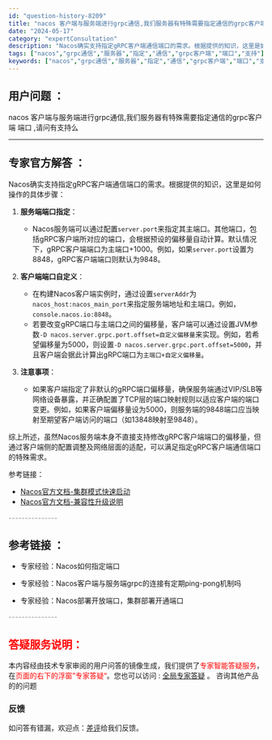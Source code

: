 ```yaml
---
id: "question-history-8209"
title: "nacos 客户端与服务端进行grpc通信,我们服务器有特殊需要指定通信的grpc客户端 端口 ,请问有支"
date: "2024-05-17"
category: "expertConsultation"
description: "Nacos确实支持指定gRPC客户端通信端口的需求。根据提供的知识，这里是如何操作的具体步骤：1. **服务端端口指定**：   - Nacos服务端可以通过配置`server.port`来指定其主端口。其他端口，包括gRPC客户端所对应的端口，会根据预设的偏移量自动计算。默认情况下，gRPC客户端"
tags: ["nacos","grpc通信","服务器","指定","通信","grpc客户端","端口","支持"]
keywords: ["nacos","grpc通信","服务器","指定","通信","grpc客户端","端口","支持"]
---
```


## 用户问题 ： 
 nacos 客户端与服务端进行grpc通信,我们服务器有特殊需要指定通信的grpc客户端 端口 ,请问有支持么  

---------------
## 专家官方解答 ：

Nacos确实支持指定gRPC客户端通信端口的需求。根据提供的知识，这里是如何操作的具体步骤：

1. **服务端端口指定**：
   - Nacos服务端可以通过配置`server.port`来指定其主端口。其他端口，包括gRPC客户端所对应的端口，会根据预设的偏移量自动计算。默认情况下，gRPC客户端端口为主端口+1000。例如，如果`server.port`设置为8848，gRPC客户端端口则默认为9848。

2. **客户端端口自定义**：
   - 在构建Nacos客户端实例时，通过设置`serverAddr`为`nacos_host:nacos_main_port`来指定服务端地址和主端口。例如，`console.nacos.io:8848`。
   - 若要改变gRPC端口与主端口之间的偏移量，客户端可以通过设置JVM参数`-D nacos.server.grpc.port.offset=自定义偏移量`来实现。例如，若希望偏移量为5000，则设置`-D nacos.server.grpc.port.offset=5000`，并且客户端会据此计算出gRPC端口为`主端口+自定义偏移量`。

3. **注意事项**：
   - 如果客户端指定了非默认的gRPC端口偏移量，确保服务端通过VIP/SLB等网络设备暴露，并正确配置了TCP层的端口映射规则以适应客户端的端口变更。例如，如果客户端偏移量设为5000，则服务端的9848端口应当映射至期望客户端访问的端口（如13848映射至9848）。

综上所述，虽然Nacos服务端本身不直接支持修改gRPC客户端端口的偏移量，但通过客户端侧的配置调整及网络层面的适配，可以满足指定gRPC客户端通信端口的特殊需求。

参考链接：
- [Nacos官方文档-集群模式快速启动](https://nacos.io/docs/latest/guide/admin/cluster-mode-quick-start/)
- [Nacos官方文档-兼容性升级说明](https://nacos.io/docs/latest/upgrading/200-compatibility/)


<font color="#949494">---------------</font> 


## 参考链接 ：

* 专家经验：Nacos如何指定端口 
 
 * 专家经验：Nacos客户端与服务端grpc的连接有定期ping-pong机制吗 
 
 * 专家经验：Nacos部署开放端口，集群部署开通端口 


 <font color="#949494">---------------</font> 
 


## <font color="#FF0000">答疑服务说明：</font> 

本内容经由技术专家审阅的用户问答的镜像生成，我们提供了<font color="#FF0000">专家智能答疑服务</font>，在<font color="#FF0000">页面的右下的浮窗”专家答疑“</font>。您也可以访问 : [全局专家答疑](https://answer.opensource.alibaba.com/docs/intro) 。 咨询其他产品的的问题

### 反馈
如问答有错漏，欢迎点：[差评](https://ai.nacos.io/user/feedbackByEnhancerGradePOJOID?enhancerGradePOJOId=13567)给我们反馈。
